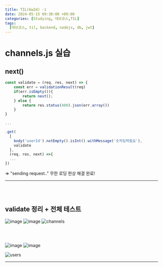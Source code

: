 ```yaml
---
title: TIL(6w2d) -1
date: 2024-05-15 09:30:00 +09:00
categories: [Studying, 데브코스,TIL]
tags: 
  [데브코스, til, backend, nodejs, db, jwt]
---
```

# channels.js 실습
## next()
```jsx
const validate = (req, res, next) => {
    const err = validationResult(req)
    if(err.isEmpty()){
        return next();
    } else {
        return res.status(400).json(err.array())
    }
}

...

.get(
  [
    body('userId').notEmpty().isInt().withMessage('숫자입력필요'), 
    validate
  ],
  (req, res, next) =>{
  ...      
})
```
=> "sending request.." 무한 로딩 현상 해결 완료!

---

<br><br>

## validate 정리 + 전체 테스트
![image](https://github.com/hwinareun/hwi-coding/assets/165121326/4c9623f1-e643-4231-aa23-d58a29eecd13)
![image](https://github.com/hwinareun/hwi-coding/assets/165121326/5b4afe95-7986-42ff-992f-c29fee855863)
![channels](https://github.com/hwinareun/hwi-coding/assets/165121326/3c83792a-363d-46bd-8776-ec9f06f04e21)

<br><br>

![image](https://github.com/hwinareun/hwi-coding/assets/165121326/8b818a82-fb36-4bcc-a5b9-c01c1ba65ee2)
![image](https://github.com/hwinareun/hwi-coding/assets/165121326/3423fe80-cfc8-4610-9ee9-ca5ddb84e0a8)

![users](https://github.com/hwinareun/hwi-coding/assets/165121326/5db76c0a-e93f-4656-bc98-845807f931dd)

---